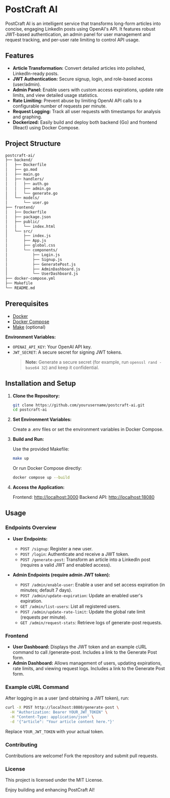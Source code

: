 # PostCraft AI

PostCraft AI is an intelligent service that transforms long-form articles into concise, engaging LinkedIn posts using OpenAI's API. It features robust JWT-based authentication, an admin panel for user management and request tracking, and per-user rate limiting to control API usage.

## Features

- **Article Transformation:** Convert detailed articles into polished, LinkedIn-ready posts.
- **JWT Authentication:** Secure signup, login, and role-based access (user/admin).
- **Admin Panel:** Enable users with custom access expirations, update rate limits, and view detailed usage statistics.
- **Rate Limiting:** Prevent abuse by limiting OpenAI API calls to a configurable number of requests per minute.
- **Request Logging:** Track all user requests with timestamps for analysis and graphing.
- **Dockerized:** Easily build and deploy both backend (Go) and frontend (React) using Docker Compose.

## Project Structure

```bash
postcraft-ai/
├── backend/
│   ├── Dockerfile
│   ├── go.mod
│   ├── main.go
│   ├── handlers/
│   │   ├── auth.go
│   │   ├── admin.go
│   │   └── generate.go
│   └── models/
│       └── user.go
├── frontend/
│   ├── Dockerfile
│   ├── package.json
│   ├── public/
│   │   └── index.html
│   └── src/
│       ├── index.js
│       ├── App.js
│       ├── global.css
│       └── components/
│           ├── Login.js
│           ├── Signup.js
│           ├── GeneratePost.js
│           ├── AdminDashboard.js
│           └── UserDashboard.js
├── docker-compose.yml
├── Makefile
└── README.md
```

## Prerequisites

- [Docker](https://www.docker.com/get-started)
- [Docker Compose](https://docs.docker.com/compose/install/)
- [Make](https://www.gnu.org/software/make/) (optional)

**Environment Variables:**

- `OPENAI_API_KEY`: Your OpenAI API key.
- `JWT_SECRET`: A secure secret for signing JWT tokens.
  > **Note:** Generate a secure secret (for example, run `openssl rand -base64 32`) and keep it confidential.

## Installation and Setup

1. **Clone the Repository:**

    ```bash
    git clone https://github.com/yourusername/postcraft-ai.git
    cd postcraft-ai
    ```

2. **Set Environment Variables:**

    Create a .env files or set the environment variables in Docker Compose.

3. **Build and Run:**

    Use the provided Makefile:

    ```bash
    make up
    ```

    Or run Docker Compose directly:

    ```bash
    docker compose up --build
    ```

4. **Access the Application:**

    Frontend: <http://localhost:3000>
    Backend API: <http://localhost:18080>

## Usage

### Endpoints Overview

- **User Endpoints:**

  - `POST /signup`: Register a new user.
  - `POST /login`: Authenticate and receive a JWT token.
  - `POST /generate-post`: Transform an article into a LinkedIn post (requires a valid JWT and enabled access).

- **Admin Endpoints (require admin JWT token):**

  - `POST /admin/enable-user`: Enable a user and set access expiration (in minutes; default 7 days).
  - `POST /admin/update-expiration`: Update an enabled user's expiration.
  - `GET /admin/list-users`: List all registered users.
  - `POST /admin/update-rate-limit`: Update the global rate limit (requests per minute).
  - `GET /admin/request-stats`: Retrieve logs of generate-post requests.

### Frontend

- **User Dashboard:** Displays the JWT token and an example cURL command to call /generate-post. Includes a link to the Generate Post form.
- **Admin Dashboard:** Allows management of users, updating expirations, rate limits, and viewing request logs. Includes a link to the Generate Post form.

### Example cURL Command

After logging in as a user (and obtaining a JWT token), run:

```bash
curl -X POST http://localhost:8080/generate-post \
  -H "Authorization: Bearer YOUR_JWT_TOKEN" \
  -H "Content-Type: application/json" \
  -d '{"article": "Your article content here."}'
```

Replace `YOUR_JWT_TOKEN` with your actual token.

### Contributing

Contributions are welcome! Fork the repository and submit pull requests.

### License

This project is licensed under the MIT License.

Enjoy building and enhancing PostCraft AI!
